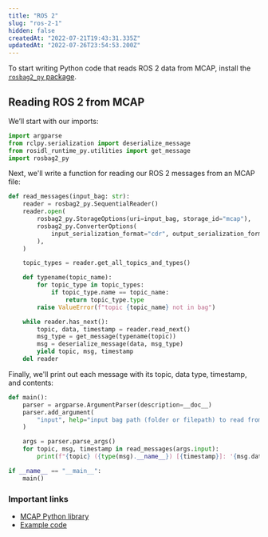 ```yaml
---
title: "ROS 2"
slug: "ros-2-1"
hidden: false
createdAt: "2022-07-21T19:43:31.335Z"
updatedAt: "2022-07-26T23:54:53.200Z"
---
```

To start writing Python code that reads ROS 2 data from MCAP, install the [`rosbag2_py` package](https://index.ros.org/p/rosbag2_py/).

## Reading ROS 2 from MCAP

We’ll start with our imports:

```python
import argparse
from rclpy.serialization import deserialize_message
from rosidl_runtime_py.utilities import get_message
import rosbag2_py
```

Next, we'll write a function for reading our ROS 2 messages from an MCAP file:

```python
def read_messages(input_bag: str):
    reader = rosbag2_py.SequentialReader()
    reader.open(
        rosbag2_py.StorageOptions(uri=input_bag, storage_id="mcap"),
        rosbag2_py.ConverterOptions(
            input_serialization_format="cdr", output_serialization_format="cdr"
        ),
    )

    topic_types = reader.get_all_topics_and_types()

    def typename(topic_name):
        for topic_type in topic_types:
            if topic_type.name == topic_name:
                return topic_type.type
        raise ValueError(f"topic {topic_name} not in bag")

    while reader.has_next():
        topic, data, timestamp = reader.read_next()
        msg_type = get_message(typename(topic))
        msg = deserialize_message(data, msg_type)
        yield topic, msg, timestamp
    del reader
```

Finally, we'll print out each message with its topic, data type, timestamp, and contents:

```python
def main():
    parser = argparse.ArgumentParser(description=__doc__)
    parser.add_argument(
        "input", help="input bag path (folder or filepath) to read from"
    )

    args = parser.parse_args()
    for topic, msg, timestamp in read_messages(args.input):
        print(f"{topic} ({type(msg).__name__}) [{timestamp}]: '{msg.data}'")

if __name__ == "__main__":
    main()
```

### Important links
- [MCAP Python library](https://github.com/foxglove/mcap/tree/main/python/mcap)
- [Example code](https://github.com/foxglove/mcap/tree/main/python/examples/ros2)